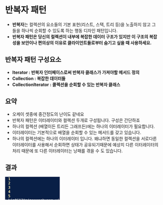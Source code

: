 # 반복자 패턴

- **반복자**는 컬렉션의 요소들의 기본 표현(리스트, 스택, 트리 등)을 노출하지 않고 그들을 하나씩 순회할 수 있도록 하는 행동 디자인 패턴입니다.
- **반복자 패턴은 당신의 컬렉션이 내부에 복잡한 데이터 구조가 있지만 이 구조의 복잡성을 보안이나 편의상의 이유로 클라이언트들로부터 숨기고 싶을 때 사용하세요.**

## 반복자 패턴 구성요소

- **Iterator : 반복자 인터페이스로써 반복자 클래스가 가져야할 메서드 정의**
- **Collection : 복잡한 데이터들**
- **CollectionIterator : 콜렉션을 순회할 수 있는 반복자 클래스**

## 요약

- 오케이 셋중에 중간정도의 난이도 같네요
- 반복자 패턴은 이터레이터와 컬렉션 두개로 구성됩니다. 구성은 간단하죠
- 하나의 컬렉션 (배열이든 트리든 그래프든)에는 하나의 이터레이터가 필요합니다.
- 이터레이터는 기본적으로 배열을 순회할 수 있는 메서드를 갖고 있습니다.
- 하나의 컬렉션에는 하나의 이터레이터 입니다. 왜냐하면 동일한 컬렉션을 서로다른 이터레이터를 사용해서 순회하면 상태가 공유되기때문에 예상치 다른 이터레이터의 처리 때문에 또 다른 이터레이터는 낭패를 겪을 수 도 있습니다.

## 결과

![result](./img/result.png)
